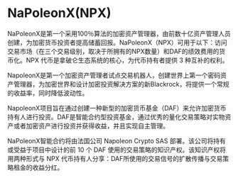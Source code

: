 # 

# NaPoleonX(NPX)

NaPoleonX是第一个采用100％算法的加密资产管理器，由前数十亿资产管理人员创建，为加密货币投资者提高储蓄回报。NaPoleonX（NPX）可用于以下：访问交易市场（在三个交易级别，取决于所拥有的NPX数量）和DAF的绩效费用的货币化。NPX 代币是拿破仑生态系统的核心，为代币持有者提供 3 种互补的权利。

NapoleonX是第一个加密资产管理者试点交易机器人，创建世界上第一个密码资产管理器，为加密世界和设计加密投资解决方案的新Blackrock，将提供一个常规的收益率，同时降低波动性。

NapoleonX项目旨在通过创建一种新型的加密货币基金（DAF）来允许加密货币持有人进行投资。DAF是智能合约型投资基金，通过优秀的量化交易策略对实物资产或者加密资产进行投资并获得收益，并且实现自主管理。

NaPoleonX智能合约将由法国公司 Napoleon Crypto SAS 部署。该公司将持有或受益于项目中设计的前 10 个 DAF 使用的交易策略的知识产权。该知识产权将用两种形式与 NPX 代币持有人分享：DAF所使用的交易信号的扩散传播与交易策略租金的收益分红。

